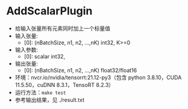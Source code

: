 # AddScalarPlugin
+ 给输入张量所有元素同时加上一个标量值
+ 输入张量:
    - [0]: (nBatchSize, n1, n2, ...,nK) int32, K>=0
+ 输入参数:
    - [0]: scalar                       int32,
+ 输出张量:
    - [0]: (nBatchSize, n1, n2, ...,nK) float32/float16
+ 环境：nvcr.io/nvidia/tensorrt:21.12-py3（包含 python 3.8.10，CUDA 11.5.50，cuDNN 8.3.1，TensoRT 8.2.3）
+ 运行方法：`make test`
+ 参考输出结果，见 ./result.txt
